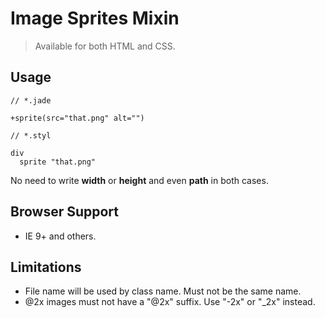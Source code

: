 # Image Sprites Mixin

> Available for both HTML and CSS.

## Usage

```
// *.jade

+sprite(src="that.png" alt="")
```

```
// *.styl

div
  sprite "that.png"
```

No need to write __width__ or __height__ and even __path__ in both cases.

## Browser Support

- IE 9+ and others.

## Limitations

- File name will be used by class name. Must not be the same name.
- @2x images must not have a "@2x" suffix. Use "-2x" or "_2x" instead.
